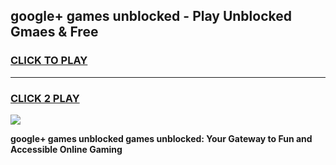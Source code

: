 
## google+ games unblocked - Play Unblocked Gmaes & Free
<h3>
<a href="https://premium.freeplayer.one?title=google+_games_unblocked&ref=19F">CLICK TO PLAY</a></h3>
<hr>

<h3>
<a href="https://premium.freeplayer.one?title=google+_games_unblocked&ref=19F">CLICK 2 PLAY</a>
  
</h3>

<a href="https://premium.freeplayer.one?title=google+_games_unblocked&ref=19F/"><img src="https://clearcache.store/games.png"></a>


**google+ games unblocked games unblocked: Your Gateway to Fun and Accessible Online Gaming**

